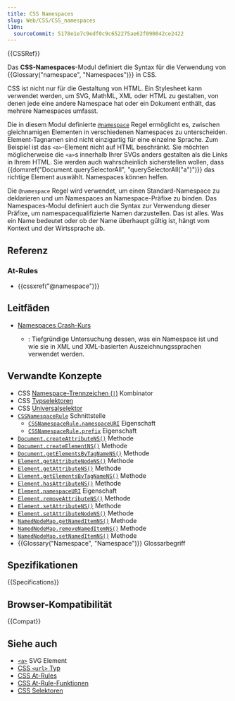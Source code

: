 ```yaml
---
title: CSS Namespaces
slug: Web/CSS/CSS_namespaces
l10n:
  sourceCommit: 5178e1e7c9edf0c9c652275ae62f090042ce2422
---
```


{{CSSRef}}

Das **CSS-Namespaces**-Modul definiert die Syntax für die Verwendung von {{Glossary("namespace", "Namespaces")}} in CSS.

CSS ist nicht nur für die Gestaltung von HTML. Ein Stylesheet kann verwendet werden, um SVG, MathML, XML oder HTML zu gestalten, von denen jede eine andere Namespace hat oder ein Dokument enthält, das mehrere Namespaces umfasst.

Die in diesem Modul definierte [`@namespace`](/de/docs/Web/CSS/@namespace) Regel ermöglicht es, zwischen gleichnamigen Elementen in verschiedenen Namespaces zu unterscheiden. Element-Tagnamen sind nicht einzigartig für eine einzelne Sprache. Zum Beispiel ist das `<a>`-Element nicht auf HTML beschränkt. Sie möchten möglicherweise die `<a>`s innerhalb Ihrer SVGs anders gestalten als die Links in Ihrem HTML. Sie werden auch wahrscheinlich sicherstellen wollen, dass {{domxref("Document.querySelectorAll", "querySelectorAll(\"a\")")}} das richtige Element auswählt. Namespaces können helfen.

Die `@namespace` Regel wird verwendet, um einen Standard-Namespace zu deklarieren und um Namespaces an Namespace-Präfixe zu binden. Das Namespaces-Modul definiert auch die Syntax zur Verwendung dieser Präfixe, um namespacequalifizierte Namen darzustellen. Das ist alles. Was ein Name bedeutet oder ob der Name überhaupt gültig ist, hängt vom Kontext und der Wirtssprache ab.

## Referenz

### At-Rules

- {{cssxref("@namespace")}}

## Leitfäden

- [Namespaces Crash-Kurs](/de/docs/Web/SVG/Namespaces_Crash_Course)

  - : Tiefgründige Untersuchung dessen, was ein Namespace ist und wie sie in XML und XML-basierten Auszeichnungssprachen verwendet werden.

## Verwandte Konzepte

- CSS [Namespace-Trennzeichen (`|`)](/de/docs/Web/CSS/Namespace_separator) Kombinator
- CSS [Typselektoren](/de/docs/Web/CSS/Type_selectors)
- CSS [Universalselektor](/de/docs/Web/CSS/Universal_selectors)
- [`CSSNamespaceRule`](/de/docs/Web/API/CSSNamespaceRule) Schnittstelle
  - [`CSSNamespaceRule.namespaceURI`](/de/docs/Web/API/CSSNamespaceRule/namespaceURI) Eigenschaft
  - [`CSSNamespaceRule.prefix`](/de/docs/Web/API/CSSNamespaceRule/prefix) Eigenschaft
- [`Document.createAttributeNS()`](/de/docs/Web/API/Document/createAttributeNS) Methode
- [`Document.createElementNS()`](/de/docs/Web/API/Document/createElementNS) Methode
- [`Document.getElementsByTagNameNS()`](/de/docs/Web/API/Document/getElementsByTagNameNS) Methode
- [`Element.getAttributeNodeNS()`](/de/docs/Web/API/Element/getAttributeNodeNS) Methode
- [`Element.getAttributeNS()`](/de/docs/Web/API/Element/getAttributeNS) Methode
- [`Element.getElementsByTagNameNS()`](/de/docs/Web/API/Element/getElementsByTagNameNS) Methode
- [`Element.hasAttributeNS()`](/de/docs/Web/API/Element/hasAttributeNS) Methode
- [`Element.namespaceURI`](/de/docs/Web/API/Element/namespaceURI) Eigenschaft
- [`Element.removeAttributeNS()`](/de/docs/Web/API/Element/removeAttributeNS) Methode
- [`Element.setAttributeNS()`](/de/docs/Web/API/Element/setAttributeNS) Methode
- [`Element.setAttributeNodeNS()`](/de/docs/Web/API/Element/setAttributeNodeNS) Methode
- [`NamedNodeMap.getNamedItemNS()`](/de/docs/Web/API/NamedNodeMap/getNamedItemNS) Methode
- [`NamedNodeMap.removeNamedItemNS()`](/de/docs/Web/API/NamedNodeMap/removeNamedItemNS) Methode
- [`NamedNodeMap.setNamedItemNS()`](/de/docs/Web/API/NamedNodeMap/setNamedItemNS) Methode
- {{Glossary("Namespace", "Namespace")}} Glossarbegriff

## Spezifikationen

{{Specifications}}

## Browser-Kompatibilität

{{Compat}}

## Siehe auch

- [`<a>`](/de/docs/Web/SVG/Element/a#example) SVG Element
- [CSS `<url>` Typ](/de/docs/Web/CSS/url_value)
- [CSS At-Rules](/de/docs/Web/CSS/At-rule)
- [CSS At-Rule-Funktionen](/de/docs/Web/CSS/At-rule-functions)
- [CSS Selektoren](/de/docs/Web/CSS/CSS_selectors)
